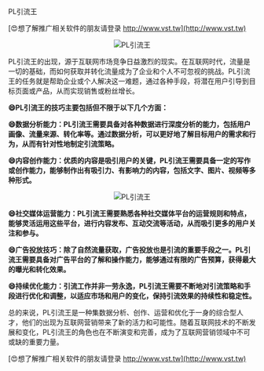 PL引流王

[😍想了解推广相关软件的朋友请登录 http://www.vst.tw](http://www.vst.tw)

 <center><img src="https://vst.tw/MP4/tuiguang/png/7.png" alt="PL引流王"></center>

PL引流王的出现，源于互联网市场竞争日益激烈的现实。在互联网时代，流量是一切的基础，而如何获取并转化流量成为了企业和个人不可忽视的挑战。PL引流王的任务就是帮助企业或个人解决这一难题，通过各种手段，将潜在用户引导到目标页面或产品，从而实现销售或粉丝增长。

**😄PL引流王的技巧主要包括但不限于以下几个方面：**

**😄数据分析能力：PL引流王需要具备对各种数据进行深度分析的能力，包括用户画像、流量来源、转化率等。通过数据分析，可以更好地了解目标用户的需求和行为，从而有针对性地制定引流策略。**

**😄内容创作能力：优质的内容是吸引用户的关键，PL引流王需要具备一定的写作或创作能力，能够制作出有吸引力、有影响力的内容，包括文字、图片、视频等多种形式。**

 <center><img src="https://vst.tw/MP4/tuiguang/png/8.png" alt="PL引流王"></center>

**😄社交媒体运营能力：PL引流王需要熟悉各种社交媒体平台的运营规则和特点，能够灵活运用这些平台，进行内容发布、互动交流等活动，从而吸引更多的用户关注和参与。**

**😄广告投放技巧：除了自然流量获取，广告投放也是引流的重要手段之一。PL引流王需要具备对广告平台的了解和操作能力，能够通过有限的广告预算，获得最大的曝光和转化效果。**

**😄持续优化能力：引流工作并非一劳永逸，PL引流王需要不断地对引流策略和手段进行优化和调整，以适应市场和用户的变化，保持引流效果的持续性和稳定性。**

总的来说，PL引流王是一种集数据分析、创作、运营和优化于一身的综合型人才，他们的出现为互联网营销带来了新的活力和可能性。随着互联网技术的不断发展和变化，PL引流王的角色也在不断演变和完善，成为了互联网营销领域中不可或缺的重要力量。

[😍想了解推广相关软件的朋友请登录 http://www.vst.tw](http://www.vst.tw)



